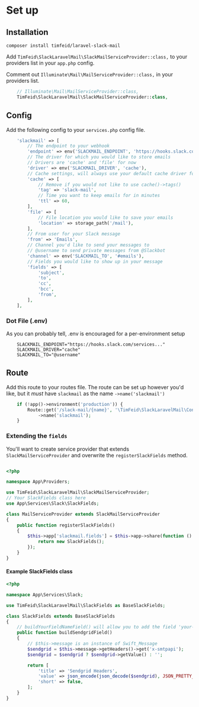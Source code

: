 # Set up
## Installation
`composer install timfeid/laravel-slack-mail`

Add `TimFeid\SlackLaravelMail\SlackMailServiceProvider::class,` to your providers list in your `app.php` config.

Comment out `Illuminate\Mail\MailServiceProvider::class,` in your providers list.
```php
    // Illuminate\Mail\MailServiceProvider::class,
    TimFeid\SlackLaravelMail\SlackMailServiceProvider::class,
```

## Config
Add the following config to your `services.php` config file.
```php
    'slackmail' => [
        // The endpoint to your webhook
        'endpoint' => env('SLACKMAIL_ENDPOINT', 'https://hooks.slack.com/services/..../....'),
        // The driver for which you would like to store emails
        // Drivers are 'cache' and 'file' for now
        'driver' => env('SLACKMAIL_DRIVER', 'cache'),
        // Cache settings, will always use your default cache driver for now
        'cache' => [
            // Remove if you would not like to use cache()->tags()
            'tag' => 'slack-mail',
            // Time you want to keep emails for in minutes
            'ttl' => 60,
        ],
        'file' => [
            // File location you would like to save your emails
            'location' => storage_path('/mail'),
        ],
        // From user for your Slack message
        'from' => 'Emails',
        // Channel you'd like to send your messages to
        // @username to send private messages from @Slackbot
        'channel' => env('SLACKMAIL_TO', '#emails'),
        // Fields you would like to show up in your message
        'fields' => [
            'subject',
            'to',
            'cc',
            'bcc',
            'from',
        ],
    ],
```

### Dot File (.env)
As you can probably tell, .env is encouraged for a per-environment setup
```
    SLACKMAIL_ENDPOINT="https://hooks.slack.com/services..."
    SLACKMAIL_DRIVER="cache"
    SLACKMAIL_TO="@username"
```

## Route
Add this route to your routes file. The route can be set up however you'd like, but it *must* have `slackmail` as the name `->name('slackmail')`
```php
    if (!app()->environment('production')) {
        Route::get('/slack-mail/{name}', '\TimFeid\SlackLaravelMail\Controllers\SlackMailController@slackMail')
            ->name('slackmail');
    }
```


### Extending the `fields`
You'll want to create service provider that extends `SlackMailServiceProvider` and overwrite the `registerSlackFields` method.
```php

<?php

namespace App\Providers;

use TimFeid\SlackLaravelMail\SlackMailServiceProvider;
// Your SlackFields class here
use App\Services\Slack\SlackFields;

class MailServiceProvider extends SlackMailServiceProvider
{
    public function registerSlackFields()
    {
        $this->app['slackmail.fields'] = $this->app->share(function () {
            return new SlackFields();
        });
    }
}
```

#### Example SlackFields class
```php
<?php

namespace App\Services\Slack;

use TimFeid\SlackLaravelMail\SlackFields as BaseSlackFields;

class SlackFields extends BaseSlackFields
{
    // buildYourFieldNameField() will allow you to add the field 'your-field-name' to your `fields` config
    public function buildSendgridField()
    {
        // $this->message is an instance of Swift_Message
        $sendgrid = $this->message->getHeaders()->get('x-smtpapi');
        $sendgrid = $sendgrid ? $sendgrid->getValue() : '';

        return [
            'title' => 'Sendgrid Headers',
            'value' => json_encode(json_decode($sendgrid), JSON_PRETTY_PRINT),
            'short' => false,
        ];
    }
}

```
